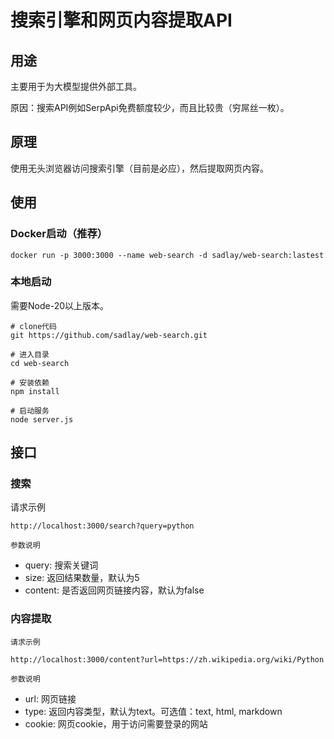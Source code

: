 # 搜索引擎和网页内容提取API

## 用途

主要用于为大模型提供外部工具。

原因：搜索API例如SerpApi免费额度较少，而且比较贵（穷屌丝一枚）。

## 原理

使用无头浏览器访问搜索引擎（目前是必应），然后提取网页内容。

## 使用

### Docker启动（推荐）

```shell
docker run -p 3000:3000 --name web-search -d sadlay/web-search:lastest
```

### 本地启动

需要Node-20以上版本。

```shell
# clone代码
git https://github.com/sadlay/web-search.git

# 进入目录
cd web-search

# 安装依赖
npm install

# 启动服务
node server.js
````

## 接口

### 搜索

请求示例
```shell
http://localhost:3000/search?query=python
```

`参数说明`
- query: 搜索关键词
- size: 返回结果数量，默认为5
- content: 是否返回网页链接内容，默认为false

### 内容提取

`请求示例`

```shell
http://localhost:3000/content?url=https://zh.wikipedia.org/wiki/Python
```

`参数说明`
- url: 网页链接
- type: 返回内容类型，默认为text。可选值：text, html, markdown
- cookie: 网页cookie，用于访问需要登录的网站

